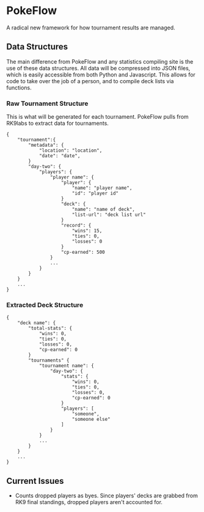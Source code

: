 # PokeFlow

A radical new framework for how tournament results are managed.

## Data Structures

The main difference from PokeFlow and any statistics compiling site is the use of these data structures. All data will be compressed into JSON files, which is easily accessible from both Python and Javascript. This allows for code to take over the job of a person, and to compile deck lists via functions.

### Raw Tournament Structure

This is what will be generated for each tournament. PokeFlow pulls from RK9labs to extract data for tournaments.

```
{
    "tournament":{
        "metadata": {
            "location": "location",
            "date": "date",
        }
        "day-two": {
            "players": {
                "player name": {
                    "player": {
                        "name": "player name",
                        "id": "player id"
                    }
                    "deck": {
                        "name": "name of deck",
                        "list-url": "deck list url"
                    }
                    "record": {
                        "wins": 15,
                        "ties": 0,
                        "losses": 0
                    }
                    "cp-earned": 500
                }
                ...
            }
        }
    }
    ...
}
```

### Extracted Deck Structure

```
{
    "deck name": {
        "total-stats": {
            "wins": 0,
            "ties": 0,
            "losses": 0,
            "cp-earned": 0
        }
        "tournaments" {
            "tournament name": {
                "day-two": {
                    "stats": {
                        "wins": 0,
                        "ties": 0,
                        "losses": 0,
                        "cp-earned": 0
                    }
                    "players": [
                        "someone",
                        "someone else"
                    ]
                }
            }
            ...
        }
    }
    ...
}
```

## Current Issues
* Counts dropped players as byes. Since players' decks are grabbed from RK9 final standings, dropped players aren't accounted for.